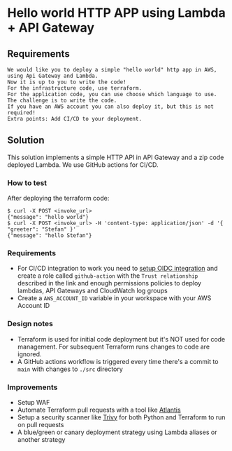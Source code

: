 # Hello world HTTP APP using Lambda + API Gateway

## Requirements

```
We would like you to deploy a simple "hello world" http app in AWS, using Api Gateway and Lambda.
Now it is up to you to write the code!
For the infrastructure code, use terraform.
For the application code, you can use choose which language to use.
The challenge is to write the code.
If you have an AWS account you can also deploy it, but this is not required!
Extra points: Add CI/CD to your deployment.
```

## Solution

This solution implements a simple HTTP API in API Gateway and a zip code deployed Lambda. We use GitHub actions for CI/CD.

### How to test

After deploying the terraform code:
```console
$ curl -X POST <invoke_url>
{"message": "hello world"}
$ curl -X POST <invoke_url> -H 'content-type: application/json' -d '{ "greeter": "Stefan" }'
{"message": "hello Stefan"}
```

### Requirements

- For CI/CD integration to work you need to [setup OIDC integration](https://docs.github.com/en/actions/deployment/security-hardening-your-deployments/configuring-openid-connect-in-amazon-web-services) and create a role called `github-action` with the `Trust relationship` described in the link and enough permissions policies to deploy lambdas, API Gateways and CloudWatch log groups
- Create a `AWS_ACCOUNT_ID` variable in your workspace with your AWS Account ID

### Design notes

- Terraform is used for initial code deployment but it's NOT used for code management. For subsequent Terraform runs changes to code are ignored.
- A GitHub actions workflow is triggered every time there's a commit to `main` with changes to `./src` directory

### Improvements

- Setup WAF
- Automate Terraform pull requests with a tool like [Atlantis](https://www.runatlantis.io/)
- Setup a security scanner like [Trivy](https://github.com/aquasecurity/trivy) for both Python and Terraform to run on pull requests
- A blue/green or canary deployment strategy using Lambda aliases or another strategy